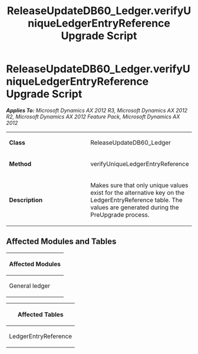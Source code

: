 ﻿---
title: ReleaseUpdateDB60_Ledger.verifyUniqueLedgerEntryReference Upgrade Script
TOCTitle: ReleaseUpdateDB60_Ledger.verifyUniqueLedgerEntryReference Upgrade Script
ms:assetid: 9845f4cf-a7b2-05f7-c6bc-21bd63d75b8e
ms:mtpsurl: https://msdn.microsoft.com/en-us/library/JJ686238(v=AX.60)
ms:contentKeyID: 49709939
ms.date: 05/18/2015
mtps_version: v=AX.60
---

# ReleaseUpdateDB60\_Ledger.verifyUniqueLedgerEntryReference Upgrade Script 


_**Applies To:** Microsoft Dynamics AX 2012 R3, Microsoft Dynamics AX 2012 R2, Microsoft Dynamics AX 2012 Feature Pack, Microsoft Dynamics AX 2012_

<table>
<colgroup>
<col style="width: 50%" />
<col style="width: 50%" />
</colgroup>
<tbody>
<tr class="odd">
<td><p><strong>Class</strong></p></td>
<td><p>ReleaseUpdateDB60_Ledger</p></td>
</tr>
<tr class="even">
<td><p><strong>Method</strong></p></td>
<td><p>verifyUniqueLedgerEntryReference</p></td>
</tr>
<tr class="odd">
<td><p><strong>Description</strong></p></td>
<td><p>Makes sure that only unique values exist for the alternative key on the LedgerEntryReference table. The values are generated during the PreUpgrade process.</p></td>
</tr>
</tbody>
</table>


## Affected Modules and Tables

<table>
<colgroup>
<col style="width: 100%" />
</colgroup>
<thead>
<tr class="header">
<th><p>Affected Modules</p></th>
</tr>
</thead>
<tbody>
<tr class="odd">
<td><p>General ledger</p></td>
</tr>
</tbody>
</table>


<table>
<colgroup>
<col style="width: 100%" />
</colgroup>
<thead>
<tr class="header">
<th><p>Affected Tables</p></th>
</tr>
</thead>
<tbody>
<tr class="odd">
<td><p>LedgerEntryReference</p></td>
</tr>
</tbody>
</table>

  


